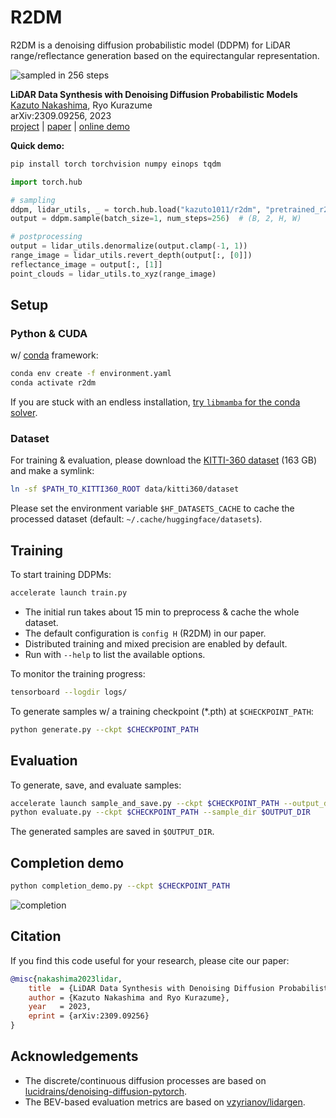 # R2DM

R2DM is a denoising diffusion probabilistic model (DDPM) for LiDAR range/reflectance generation based on the equirectangular representation.

![sampled in 256 steps](https://github.com/kazuto1011/r2dm/assets/9032347/0947620b-fd82-4a17-a614-890d4de13554)

**LiDAR Data Synthesis with Denoising Diffusion Probabilistic Models**<br>
[Kazuto Nakashima](https://kazuto1011.github.io), Ryo Kurazume<br>
arXiv:2309.09256, 2023<br>
[project]() | [paper](https://arxiv.org/abs/2309.09256) | [online demo](https://huggingface.co/spaces/kazuto1011/r2dm)

**Quick demo:**

```sh
pip install torch torchvision numpy einops tqdm
```

```py
import torch.hub

# sampling
ddpm, lidar_utils, _ = torch.hub.load("kazuto1011/r2dm", "pretrained_r2dm")
output = ddpm.sample(batch_size=1, num_steps=256)  # (B, 2, H, W)

# postprocessing
output = lidar_utils.denormalize(output.clamp(-1, 1))
range_image = lidar_utils.revert_depth(output[:, [0]])
reflectance_image = output[:, [1]]
point_clouds = lidar_utils.to_xyz(range_image)
```

## Setup

### Python & CUDA

w/ [conda](https://docs.conda.io/projects/miniconda/en/latest/) framework:

```sh
conda env create -f environment.yaml
conda activate r2dm
```

If you are stuck with an endless installation, [try `libmamba` for the conda solver](https://www.anaconda.com/blog/a-faster-conda-for-a-growing-community).

### Dataset

For training & evaluation, please download the [KITTI-360 dataset](http://www.cvlibs.net/datasets/kitti-360/) (163 GB) and make a symlink:

```sh
ln -sf $PATH_TO_KITTI360_ROOT data/kitti360/dataset
```

Please set the environment variable `$HF_DATASETS_CACHE` to cache the processed dataset (default: `~/.cache/huggingface/datasets`).

## Training

To start training DDPMs:

```sh
accelerate launch train.py
```

- The initial run takes about 15 min to preprocess & cache the whole dataset.
- The default configuration is `config H` (R2DM) in our paper.
- Distributed training and mixed precision are enabled by default.
- Run with `--help` to list the available options.

To monitor the training progress:

```sh
tensorboard --logdir logs/
```

To generate samples w/ a training checkpoint (\*.pth) at `$CHECKPOINT_PATH`:

```sh
python generate.py --ckpt $CHECKPOINT_PATH
```

## Evaluation

To generate, save, and evaluate samples:

```sh
accelerate launch sample_and_save.py --ckpt $CHECKPOINT_PATH --output_dir $OUTPUT_DIR
python evaluate.py --ckpt $CHECKPOINT_PATH --sample_dir $OUTPUT_DIR
```

The generated samples are saved in `$OUTPUT_DIR`.

## Completion demo

```sh
python completion_demo.py --ckpt $CHECKPOINT_PATH
```

![completion](https://github.com/kazuto1011/r2dm/assets/9032347/f2b89329-c43f-4cd9-b0ff-210184c01632)

## Citation

If you find this code useful for your research, please cite our paper:

```bibtex
@misc{nakashima2023lidar,
	title  = {LiDAR Data Synthesis with Denoising Diffusion Probabilistic Models},
	author = {Kazuto Nakashima and Ryo Kurazume},
	year   = 2023,
	eprint = {arXiv:2309.09256}
}
```

## Acknowledgements

- The discrete/continuous diffusion processes are based on [lucidrains/denoising-diffusion-pytorch](https://github.com/lucidrains/denoising-diffusion-pytorch).
- The BEV-based evaluation metrics are based on [vzyrianov/lidargen](https://github.com/vzyrianov/lidargen).
